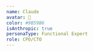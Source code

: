 ```yaml
---
name: Claude
avatar: 🦧
color: #9B59B6
isAnthropic: true
personaType: Functional Expert
role: CPO/CTO
---
```


